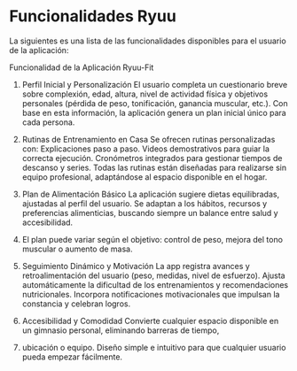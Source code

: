 # Funcionalidades Ryuu

La siguientes es una lista de las funcionalidades disponibles para el usuario de la aplicación:


Funcionalidad de la Aplicación Ryuu-Fit

1. Perfil Inicial y Personalización
   El usuario completa un cuestionario breve sobre complexión, edad, altura, nivel de actividad
   física y objetivos personales (pérdida de peso, tonificación, ganancia muscular, etc.).
   Con base en esta información, la aplicación genera un plan inicial único para cada persona.

2. Rutinas de Entrenamiento en Casa
   Se ofrecen rutinas personalizadas con:
   Explicaciones paso a paso.
   Videos demostrativos para guiar la correcta ejecución.
   Cronómetros integrados para gestionar tiempos de descanso y series.
   Todas las rutinas están diseñadas para realizarse sin equipo profesional, adaptándose al espacio
   disponible en el hogar.

4. Plan de Alimentación Básico
   La aplicación sugiere dietas equilibradas, ajustadas al perfil del usuario.
   Se adaptan a los hábitos, recursos y preferencias alimenticias, buscando siempre un balance entre
   salud y accesibilidad.

5. El plan puede variar según el objetivo: control de peso, mejora del tono muscular o aumento
   de masa.

6. Seguimiento Dinámico y Motivación
   La app registra avances y retroalimentación del usuario (peso, medidas, nivel de esfuerzo).
   Ajusta automáticamente la dificultad de los entrenamientos y recomendaciones nutricionales.
   Incorpora notificaciones motivacionales que impulsan la constancia y celebran logros.

7. Accesibilidad y Comodidad
   Convierte cualquier espacio disponible en un gimnasio personal, eliminando barreras de tiempo,

8. ubicación o equipo.
   Diseño simple e intuitivo para que cualquier usuario pueda empezar fácilmente.


